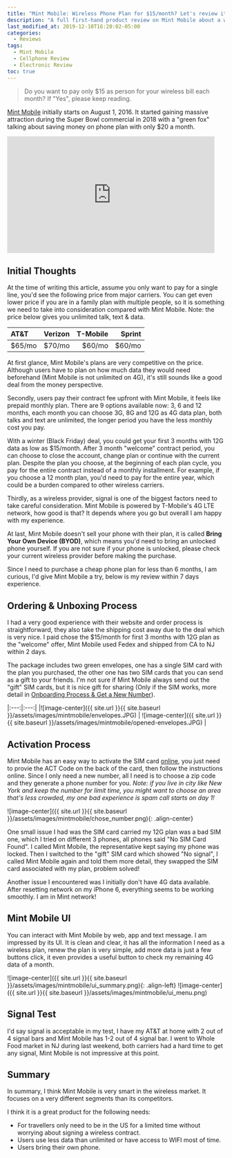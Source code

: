 ```yaml
---
title: "Mint Mobile: Wireless Phone Plan for $15/month? Let's review it"
description: "A full first-hand product review on Mint Mobile about a wireless plan for only $15/month, who is this product fits for."
last_modified_at: 2019-12-10T16:20:02-05:00
categories:
  - Reviews
tags:
  - Mint Mobile
  - Cellphone Review
  - Electronic Review
toc: true
---
```

> Do you want to pay only $15 as person for your wireless bill each month? If "Yes", please keep reading.
 
[Mint Mobile](https://www.mintmobile.com/) initially starts on August 1, 2016. It started gaining massive attraction during the Super Bowl commercial in 2018 with a "green fox" talking about saving money on phone plan with only $20 a month.
 
<iframe width="480" height="270" src="https://www.youtube.com/embed/BN02qXVIfhU" frameborder="0" allow="accelerometer; autoplay; encrypted-media; gyroscope; picture-in-picture" allowfullscreen></iframe>
<br/>
 
## Initial Thoughts
At the time of writing this article, assume you only want to pay for a single line, you'd see the following price from major carriers. You can get even lower price if you are in a family plan with multiple people, so it is something we need to take into consideration compared with Mint Mobile. Note: the price below gives you unlimited talk, text & data.
 
|  AT&T  | Verizon | T-Mobile | Sprint |
|:--------|:-------:|--------:|--------:|
| $65/mo  | $70/mo   | $60/mo   | $60/mo  |
 
At first glance, Mint Mobile's plans are very competitive on the price. Although users have to plan on how much data they would need beforehand (Mint Mobile is not unlimited on 4G), it's still sounds like a good deal from the money perspective. 
 
Secondly, users pay their contract fee upfront with Mint Mobile, it feels like prepaid monthly plan. There are 9 options available now: 3, 6 and 12 months, each month you can choose 3G, 8G and 12G as 4G data plan, both talks and text are unlimited, the longer period you have the less monthly cost you pay. 
 
With a winter (Black Friday) deal, you could get your first 3 months with 12G data as low as $15/month. After 3 month "welcome" contract period, you can choose to close the account, change plan or continue with the current plan. Despite the plan you choose, at the beginning of each plan cycle, you pay for the entire contract instead of a monthly installment. For example, if you choose a 12 month plan, you'd need to pay for the entire year, which could be a burden compared to other wireless carriers.
 
Thirdly, as a wireless provider, signal is one of the biggest factors need to take careful consideration. Mint Mobile is powered by T-Mobile's 4G LTE network, how good is that? It depends where you go but overall I am happy with my experience.
 
At last, Mint Mobile doesn't sell your phone with their plan, it is called **Bring Your Own Device (BYOD)**, which means you'd need to bring an unlocked phone yourself. If you are not sure if your phone is unlocked, please check your current wireless provider before making the purchase.
 
Since I need to purchase a cheap phone plan for less than 6 months, I am curious, I'd give Mint Mobile a try, below is my review within 7 days experience. 
 
## Ordering & Unboxing Process
I had a very good experience with their website and order process is straightforward, they also take the shipping cost away due to the deal which is very nice. I paid chose the $15/month for first 3 months with 12G plan as the "welcome" offer, Mint Mobile used Fedex and shipped from CA to NJ within 2 days.
 
The package includes two green envelopes, one has a single SIM card with the plan you purchased, the other one has two SIM cards that you can send as a gift to your friends. I'm not sure if Mint Mobile always send out the "gift" SIM cards, but it is nice gift for sharing (Only if the SIM works, more detail in [Onboarding Process & Get a New Number](#onboarding-process--get-a-new-number)).
 
|:---:|:---:|
|![image-center]({{ site.url }}{{ site.baseurl }}/assets/images/mintmobile/envelopes.JPG) | ![image-center]({{ site.url }}{{ site.baseurl }}/assets/images/mintmobile/opened-envelopes.JPG) |
 
## Activation Process
Mint Mobile has an easy way to activate the SIM card [online](https://my.mintmobile.com/activation), you just need to provie the ACT Code on the back of the card, then follow the instructions online. Since I only need a new number, all I need is to choose a zip code and they generate a phone number for you. _Note: if you live in city like New York and keep the number for limit time, you might want to choose an area that's less crowded, my one bad experience is spam call starts on day 1!_
 
![image-center]({{ site.url }}{{ site.baseurl }}/assets/images/mintmobile/chose_number.png){: .align-center}
 
One small issue I had was the SIM card carried my 12G plan was a bad SIM one, which I tried on different 3 phones, all phones said "No SIM Card Found". I called Mint Mobile, the representative kept saying my phone was locked. Then I switched to the "gift" SIM card which showed "No signal", I called Mint Mobile again and told them more detail, they swapped the SIM card associated with my plan, problem solved! 
 
Another issue I encountered was I initially don't have 4G data available. After resetting network on my iPhone 6, everything seems to be working smoothly. I am in Mint network!
 
## Mint Mobile UI
You can interact with Mint Mobile by web, app and text message. I am impressed by its UI. It is clean and clear, it has all the information I need as a wireless plan, renew the plan is very simple, add more data is just a few buttons click, it even provides a useful button to check my remaining 4G data of a month.
 
![image-center]({{ site.url }}{{ site.baseurl }}/assets/images/mintmobile/ui_summary.png){: .align-left} ![image-center]({{ site.url }}{{ site.baseurl }}/assets/images/mintmobile/ui_menu.png)
 
## Signal Test
I'd say signal is acceptable in my test, I have my AT&T at home with 2 out of 4 signal bars and Mint Mobile has 1-2 out of 4 signal bar. I went to Whole Food market in NJ during last weekend, both carriers had a hard time to get any signal, Mint Mobile is not impressive at this point.
 
## Summary
In summary, I think Mint Mobile is very smart in the wireless market. It focuses on a very different segments than its competitors.
 
I think it is a great product for the following needs:
- For travellers only need to be in the US for a limited time without worrying about signing a wireless contract.
- Users use less data than unlimited or have access to WIFI most of time.
- Users bring their own phone.